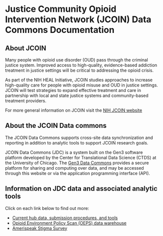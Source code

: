 # Justice Community Opioid Intervention Network (JCOIN) Data Commons Documentation

## About JCOIN

Many people with opioid use disorder (OUD) pass through the criminal justice system. Improved access to high-quality, evidence-based addiction treatment in justice settings will be critical to addressing the opioid crisis.

As part of the NIH HEAL Initiative, JCOIN studies approaches to increase high-quality care for people with opioid misuse and OUD in justice settings. JCOIN will test strategies to expand effective treatment and care in partnership with local and state justice systems and community-based treatment providers.

For more general information on JCOIN visit the [NIH JCOIN website](https://heal.nih.gov/research/research-to-practice/jcoin)


## About the JCOIN Data commons

The JCOIN Data Commons supports cross-site data synchronization and reporting in addition to analytic tools to support JCOIN research goals.

JCOIN Data Commons (JDC) is a system built on the Gen3 software platform developed by the Center for Translational Data Science (CTDS) at the University of Chicago. The [Gen3 Data Commons]() provides a secure platform for sharing and computing over data, and may be accessed through this website or via the application programming interface (API).


## Information on JDC data and associated analytic tools

Click on each link below to find out more:

- [Current hub data, submission procedures, and tools](submission)
- [Opioid Environment Policy Scan (OEPS) data warehouse](oeps)
- [Amerispeak Stigma Survey](stigma)

